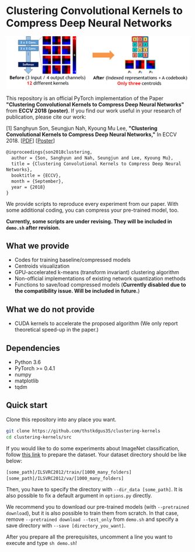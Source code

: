 # Clustering Convolutional Kernels to Compress Deep Neural Networks
![](/figs/main.png)

This repository is an official PyTorch implementation of the Paper **"Clustering Convolutional Kernels to Compress Deep Neural Networks"** from **ECCV 2018 (poster)**.
If you find our work useful in your research of publication, please cite our work:

[1] Sanghyun Son, Seungjun Nah, Kyoung Mu Lee, **"Clustering Convolutional Kernels to Compress Deep Neural Networks,"** In ECCV 2018.
[[PDF](https://cv.snu.ac.kr/publication/conf/2018/Sanghyun_Son_Clustering_Convolutional_Kernels_ECCV_2018_paper.pdf)]
[[Poster](https://cv.snu.ac.kr/research/clustering_kernels/eccv2018_clustering_kernels_poster.pdf)]

```
@inproceedings{son2018clustering,
  author = {Son, Sanghyun and Nah, Seungjun and Lee, Kyoung Mu},
  title = {Clustering Convolutional Kernels to Compress Deep Neural Networks},
  booktitle = {ECCV},
  month = {September},
  year = {2018}
}
```

We provide scripts to reproduce every experiment from our paper.
With some additional coding, you can compress your pre-trained model, too.

**Currently, some scripts are under revising. They will be included in ``demo.sh`` after revision.**

## What we provide
* Codes for training baseline/compressed models
* Centroids visualization
* GPU-accelerated k-means (transform invariant) clustering algorithm
* Non-official implementations of existing network quantization methods
* Functions to save/load compressed models
 (**Currently disabled due to the compatibility issue. Will be included in future.**)

## What we do not provide
* CUDA kernels to accelerate the proposed algorithm (We only report theoretical speed-up in the paper.)

## Dependencies
* Python 3.6
* PyTorch >= 0.4.1
* numpy
* matplotlib
* tqdm

## Quick start
Clone this repository into any place you want.
```bash
git clone https://github.com/thstkdgus35/clustering-kernels
cd clustering-kernels/src
```

If you would like to do some experiments about ImageNet classification, follow [this link](https://github.com/facebook/fb.resnet.torch/blob/master/INSTALL.md#download-the-imagenet-dataset) to prepare the dataset.
Your dataset directory should be like below:
```bash
[some_path]/ILSVRC2012/train/[1000_many_folders]
[some_path]/ILSVRC2012/va/[1000_many_folders]
```
Then, you have to specify the directory with ``--dir_data [some_path]``.
It is also possible to fix a default argument in ``options.py`` directly.

We recommend you to download our pre-trained models (with ``--pretrained download``), but it is also possible to train them from scratch.
In that case, remove ``--pretrained download --test_only`` from ``demo.sh`` and specify a save directory with ``--save [directory_you_want]``.

After you prepare all the prerequisites, uncomment a line you want to execute and type ``sh demo.sh``!

